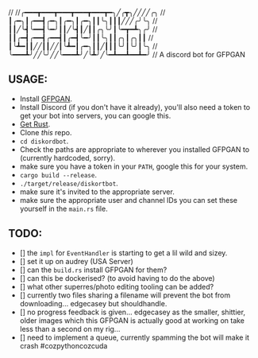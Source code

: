 //
//╭━━━┳━━━┳━━━┳━━━┳━━━┳━╮╱╭┳╮╱╱╱╱╭╮
//┃╭━╮┃╭━━┫╭━╮┃╭━╮┃╭━╮┃┃╰╮┃┃┃╱╱╱╭╯╰╮
//┃┃╱╰┫╰━━┫╰━╯┃┃╱╰┫┃╱┃┃╭╮╰╯┃╰━┳━┻╮╭╯
//┃┃╭━┫╭━━┫╭━━┫┃╭━┫╰━╯┃┃╰╮┃┃╭╮┃╭╮┃┃
//┃╰┻━┃┃╱╱┃┃╱╱┃╰┻━┃╭━╮┃┃╱┃┃┃╰╯┃╰╯┃╰╮
//╰━━━┻╯╱╱╰╯╱╱╰━━━┻╯╱╰┻╯╱╰━┻━━┻━━┻━╯
//
A discord bot for GFPGAN

## USAGE:

- Install [GFPGAN](https://lmgtfy.app/?q=gfpgan).
- Install Discord (if you don't have it already), you'll also need a token to get your bot into servers, you can google this.
- [Get Rust](www.rust-lang.org).
- Clone _this_ repo.
- `cd diskordbot`.
- Check the paths are appropriate to wherever you installed GFPGAN to (currently hardcoded, sorry).
- make sure you have a token in your `PATH`, google this for your system.
- `cargo build --release`.
- `./target/release/diskortbot`.
- make sure it's invited to the appropriate server.
- make sure the appropriate user and channel IDs you can set these yourself in the `main.rs` file.

## TODO:

- [] the `impl` for `EventHandler` is starting to get a lil wild and sizey.
- [] set it up on audrey (USA Server)
- [] can the `build.rs` install GFPGAN for them?
- [] can this be dockerised? (to avoid having to do the above)
- [] what other superres/photo editing tooling can be added?
- [] currently two files sharing a filename will prevent the bot from downloading... edgecasey but shouldhandle.
- [] no progress feedback is given... edgecasey as the smaller, shittier, older images which this GFPGAN is actually good at working on take less than a second on my rig...
- [] need to implement a queue, currently spamming the bot will make it crash #cozpythoncozcuda

